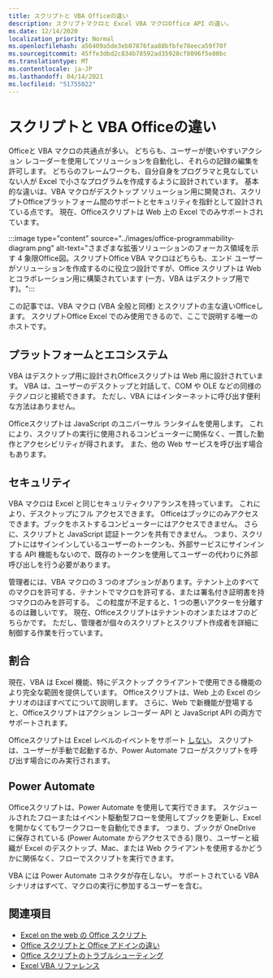 ```yaml
---
title: スクリプトと VBA Officeの違い
description: スクリプトマクロと Excel VBA マクロOffice API の違い。
ms.date: 12/14/2020
localization_priority: Normal
ms.openlocfilehash: a56409a5de3eb07876faa88bfbfe78eeca59f70f
ms.sourcegitcommit: 45ffe3dbd2c834b78592ad35928cf8096f5e80bc
ms.translationtype: MT
ms.contentlocale: ja-JP
ms.lasthandoff: 04/14/2021
ms.locfileid: "51755022"
---
```

# <a name="differences-between-office-scripts-and-vba-macros"></a>スクリプトと VBA Officeの違い

Officeと VBA マクロの共通点が多い。 どちらも、ユーザーが使いやすいアクション レコーダーを使用してソリューションを自動化し、それらの記録の編集を許可します。 どちらのフレームワークも、自分自身をプログラマと見なしていない人が Excel で小さなプログラムを作成するように設計されています。
基本的な違いは、VBA マクロがデスクトップ ソリューション用に開発され、スクリプトOfficeプラットフォーム間のサポートとセキュリティを指針として設計されている点です。 現在、Officeスクリプトは Web 上の Excel でのみサポートされています。

:::image type="content" source="../images/office-programmability-diagram.png" alt-text="さまざまな拡張ソリューションのフォーカス領域を示す 4 象限Office図。スクリプトOffice VBA マクロはどちらも、エンド ユーザーがソリューションを作成するのに役立つ設計ですが、Office スクリプトは Web とコラボレーション用に構築されています (一方、VBA はデスクトップ用です)。":::

この記事では、VBA マクロ (VBA 全般と同様) とスクリプトの主な違いOfficeします。 スクリプトOffice Excel でのみ使用できるので、ここで説明する唯一のホストです。

## <a name="platform-and-ecosystem"></a>プラットフォームとエコシステム

VBA はデスクトップ用に設計されOfficeスクリプトは Web 用に設計されています。 VBA は、ユーザーのデスクトップと対話して、COM や OLE などの同様のテクノロジと接続できます。 ただし、VBA にはインターネットに呼び出す便利な方法はありません。

Officeスクリプトは JavaScript のユニバーサル ランタイムを使用します。 これにより、スクリプトの実行に使用されるコンピューターに関係なく、一貫した動作とアクセシビリティが得されます。 また、他の Web サービスを呼び出す場合もあります。

## <a name="security"></a>セキュリティ

VBA マクロは Excel と同じセキュリティクリアランスを持っています。 これにより、デスクトップにフル アクセスできます。 Officeはブックにのみアクセスできます。ブックをホストするコンピューターにはアクセスできません。 さらに、スクリプトと JavaScript 認証トークンを共有できません。 つまり、スクリプトにはサインインしているユーザーのトークンも、外部サービスにサインインする API 機能もないので、既存のトークンを使用してユーザーの代わりに外部呼び出しを行う必要があります。

管理者には、VBA マクロの 3 つのオプションがあります。テナント上のすべてのマクロを許可する、テナントでマクロを許可する、または署名付き証明書を持つマクロのみを許可する。 この粒度が不足すると、1 つの悪いアクターを分離するのは難しいです。 現在、Officeスクリプトはテナントのオンまたはオフのどちらかです。 ただし、管理者が個々のスクリプトとスクリプト作成者を詳細に制御する作業を行っています。

## <a name="coverage"></a>割合

現在、VBA は Excel 機能、特にデスクトップ クライアントで使用できる機能のより完全な範囲を提供しています。 Officeスクリプトは、Web 上の Excel のシナリオのほぼすべてについて説明します。 さらに、Web で新機能が登場すると、Officeスクリプトはアクション レコーダー API と JavaScript API の両方でサポートされます。

Officeスクリプトは Excel レベルのイベントをサポート [しない](/office/vba/excel/concepts/events-worksheetfunctions-shapes/using-events-with-excel-objects)。 スクリプトは、ユーザーが手動で起動するか、Power Automate フローがスクリプトを呼び出す場合にのみ実行されます。

## <a name="power-automate"></a>Power Automate

Officeスクリプトは、Power Automate を使用して実行できます。 スケジュールされたフローまたはイベント駆動型フローを使用してブックを更新し、Excel を開かなくてもワークフローを自動化できます。 つまり、ブックが OneDrive に保存されている (Power Automate からアクセスできる) 限り、ユーザーと組織が Excel のデスクトップ、Mac、または Web クライアントを使用するかどうかに関係なく、フローでスクリプトを実行できます。

VBA には Power Automate コネクタが存在しない。 サポートされている VBA シナリオはすべて、マクロの実行に参加するユーザーを含む。

## <a name="see-also"></a>関連項目

- [Excel on the web の Office スクリプト](../overview/excel.md)
- [Office スクリプトと Office アドインの違い](add-ins-differences.md)
- [Office スクリプトのトラブルシューティング](../testing/troubleshooting.md)
- [Excel VBA リファレンス](/office/vba/api/overview/excel)
